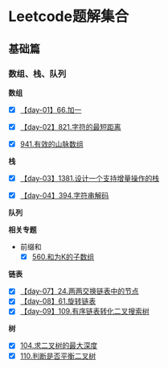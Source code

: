 # Leetcode题解集合

## 基础篇

### 数组、栈、队列

**数组**

- [x] [【day-01】66.加一](./basic/array_stack/day1-66.加一.md)
- [x] [【day-02】821.字符的最短距离](./basic/array_stack/day2-821.字符的最短距离.md)
- [x] [941.有效的山脉数组](./basic/array_stack/941.有效的山脉数组.md)


**栈**
- [x] [【day-03】1381.设计一个支持增量操作的栈](./basic/array_stack/day3-1381.设计一个支持增量操作的栈.md)
- [x] [【day-04】394.字符串解码](./basic/array_stack/day4-394字符串解码.md)


**队列**


**相关专题**

- 前缀和
  - [x] [560.和为K的子数组](./basic/array_stack/560.和为k的子数组.md)

**链表**

- [x] [【day-07】24.两两交换链表中的节点](./basic/linked_list/day7-24.两两交换链表中的节点.md)
- [x] [【day-08】61.旋转链表](./basic/linked_list/day8-61.旋转链表.md)
- [x] [【day-09】109.有序链表转化二叉搜索树](./basic/linked_list/day8-61.旋转链表.md)

**树**

- [x] [104.求二叉树的最大深度](./basic/tree/104-求二叉树的最大深度.md)
- [x] [110.判断是否平衡二叉树](./basic/tree/110-平衡二叉树.md)